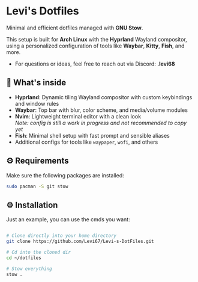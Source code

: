 # Levi's Dotfiles

Minimal and efficient dotfiles managed with **GNU Stow**.

This setup is built for **Arch Linux** with the **Hyprland** Wayland compositor, using a personalized configuration of tools like **Waybar**, **Kitty**, **Fish**, and more.

- For questions or ideas, feel free to reach out via Discord: **.levi68**

## 🧩 What's inside

- **Hyprland**: Dynamic tiling Wayland compositor with custom keybindings and window rules  
- **Waybar**: Top bar with blur, color scheme, and media/volume modules  
- **Nvim**: Lightweight terminal editor with a clean look  
  _Note: config is still a work in progress and not recommended to copy yet_  
- **Fish**: Minimal shell setup with fast prompt and sensible aliases  
- Additional configs for tools like `waypaper`, `wofi`, and others

## ⚙️ Requirements

Make sure the following packages are installed:

```bash
sudo pacman -S git stow
```

## ⚙️ Installation

Just an example, you can use the cmds you want:
```bash

# Clone directly into your home directory
git clone https://github.com/Levi67/Levi-s-DotFiles.git

# Cd into the cloned dir
cd ~/dotfiles

# Stow everything
stow .

```
